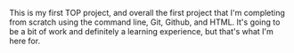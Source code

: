 This is my first TOP project, and overall the first project that I'm completing from scratch using the command line, Git, Github, and HTML. It's going to be a bit of work and definitely a learning experience, but that's what I'm here for. 
